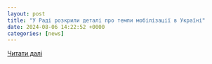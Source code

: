 ```yaml
---
layout: post
title: "У Раді розкрили деталі про темпи мобілізації в Україні"
date: 2024-08-06 14:22:52 +0000
categories: [news]
---
```


[Читати далі](https://tsn.ua/ukrayina/u-radi-rozkrilm-detali-pro-tempi-mobilizaciyi-v-ukrayini-2635197.html)
